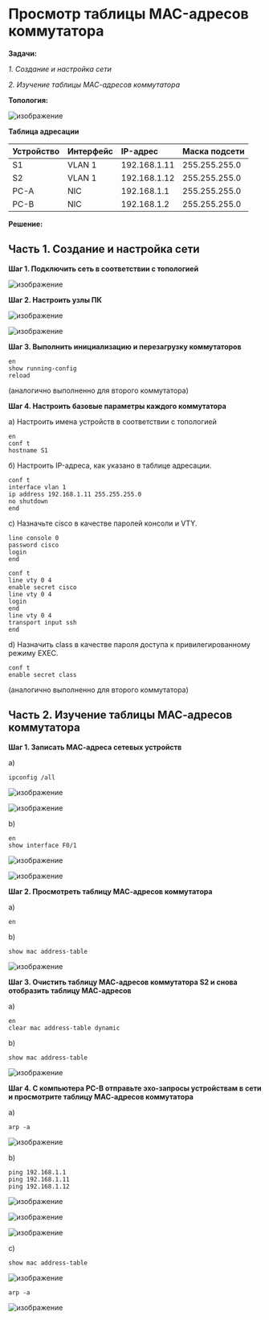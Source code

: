 # Просмотр таблицы MAC-адресов коммутатора

**Задачи:**

  *1. Создание и настройка сети*
  
  *2. Изучение таблицы МАС-адресов коммутатора*
  
  **Топология:**
  
  ![изображение](https://user-images.githubusercontent.com/84719218/154082069-3b6f67ad-b404-472b-8a82-5f7d344bbff0.png)

  **Таблица адресации**
  
| Устройство    | Интерфейс          | IP-адрес        |Маска подсети      |
| :-------------|:------------------ | :-------------- |:------------------|
| S1            | VLAN 1             | 192.168.1.11    | 255.255.255.0     |
| S2            | VLAN 1             | 192.168.1.12    | 255.255.255.0     |
| PC-A          | NIC                | 192.168.1.1     | 255.255.255.0     |
| PC-B          | NIC                | 192.168.1.2     | 255.255.255.0     |

**Решение:**

**Часть 1. Создание и настройка сети**
--

**Шаг 1. Подключить сеть в соответствии с топологией**

![изображение](https://user-images.githubusercontent.com/84719218/154644969-923524ed-3ad4-4809-a906-6f97137470d8.png)

**Шаг 2. Настроить узлы ПК**

![изображение](https://user-images.githubusercontent.com/84719218/154645140-6fee2a87-f335-45d8-aaf0-7eb2409d2464.png)

![изображение](https://user-images.githubusercontent.com/84719218/154645168-3b876d0b-e047-4a99-a8ee-579be4e8e69a.png)

**Шаг 3. Выполнить инициализацию и перезагрузку коммутаторов**

```
en
show running-config
reload
```
(аналогично выполненно для второго коммутатора)

**Шаг 4. Настроить базовые параметры каждого коммутатора**

а) Настроить имена устройств в соответствии с топологией

```
en
conf t
hostname S1
```

б) Настроить IP-адреса, как указано в таблице адресации.

```
conf t
interface vlan 1
ip address 192.168.1.11 255.255.255.0
no shutdown
end
```

c)	Назначьте cisco в качестве паролей консоли и VTY.

```
line console 0
password cisco
login
end
```

```
conf t
line vty 0 4
enable secret cisco
line vty 0 4
login
end
line vty 0 4
transport input ssh
end
```

d)	Назначить class в качестве пароля доступа к привилегированному режиму EXEC.

```
conf t
enable secret class
```
(аналогично выполненно для второго коммутатора)

**Часть 2. Изучение таблицы МАС-адресов коммутатора**
--

**Шаг 1. Записать МАС-адреса сетевых устройств**

а) 
```
ipconfig /all
```

![изображение](https://user-images.githubusercontent.com/84719218/154662654-88820467-517a-4c85-8d62-b5efe850f801.png)

![изображение](https://user-images.githubusercontent.com/84719218/154662761-c096cd79-1ea9-4da6-9da8-05f7e726a61f.png)

b)
```
en
show interface F0/1
```

![изображение](https://user-images.githubusercontent.com/84719218/154663560-e5a1cfba-45d6-4951-9a86-a3f90b9b2900.png)


![изображение](https://user-images.githubusercontent.com/84719218/154663444-801cbc49-9d8e-49bd-9b9c-1ae591c8ee5e.png)

**Шаг 2. Просмотреть таблицу МАС-адресов коммутатора**

a)
```
en
```

b)
```
show mac address-table
```

![изображение](https://user-images.githubusercontent.com/84719218/154667188-be12f99f-e6d6-41c1-b5d3-fc4e2542a7aa.png)

**Шаг 3. Очистить таблицу МАС-адресов коммутатора S2 и снова отобразить таблицу МАС-адресов**

а) 
```
en
clear mac address-table dynamic
```

b)
```
show mac address-table
```

![изображение](https://user-images.githubusercontent.com/84719218/154667658-99da8390-4d86-44d6-9131-8f60189b64ad.png)

**Шаг 4. С компьютера PC-B отправьте эхо-запросы устройствам в сети и просмотрите таблицу МАС-адресов коммутатора**

a)
```
arp -a
```
![изображение](https://user-images.githubusercontent.com/84719218/154668150-0b62da07-15f6-45cd-8844-ba631280e2bf.png)

b)
```
ping 192.168.1.1
ping 192.168.1.11
ping 192.168.1.12
```
![изображение](https://user-images.githubusercontent.com/84719218/154668544-11698269-e3f2-4d59-b9d4-88b81cdc5751.png)

![изображение](https://user-images.githubusercontent.com/84719218/154668656-b99b59c9-449c-47ec-a98c-cd035ff4a05b.png)

![изображение](https://user-images.githubusercontent.com/84719218/154668758-366053b5-3f1d-43fd-84f9-f9b1944cfb28.png)

c)

```
show mac address-table
```

![изображение](https://user-images.githubusercontent.com/84719218/154669014-35a109cd-3edd-4603-9ac3-96e047b094d8.png)

```
arp -a
```

![изображение](https://user-images.githubusercontent.com/84719218/154669186-5d6f13c1-f9d8-42b9-bec1-cd7ccc329280.png)
